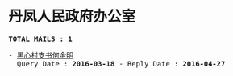 # 丹凤人民政府办公室
<pre><b>TOTAL MAILS : 1</b></pre>
<pre>
- <a href="../../categories/mails/3540.md">黑心村支书何金明</a><br/>  Query Date : <b>2016-03-18</b> - Reply Date : <b>2016-04-27</b>
</pre>
